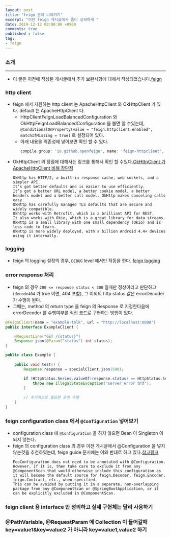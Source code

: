 ```yaml
---
layout: post
title: "feign 좀더 나아가기"
excerpt: "이전 feign 게시글에서 좀더 상세하게 "
date: 2019-12-12 00:00:00 +0900
comments: true
published : false
tag:
- feign
---
```

### 소개
<hr/>

* 이 글은 이전에 작성된 게시글에서 추가 보완사항에 대해서 작성되었습니다.[feign](https://mayaul.github.io/feign)   

### http client
* feign 에서 지원하는 http client 는 ApacheHttpClient 와 OkHttpClient 가 있다.  default 는 ApacheHttpClient 다.
    - HttpClientFeignLoadBalancedConfiguration 와 OkHttpFeignLoadBalancedConfiguration 을 볼면 알 수있는데, `@ConditionalOnProperty(value = "feign.httpclient.enabled", matchIfMissing = true)` 로 설정되어 있다.
    - 아래 내용을 의존성에 넣어보면 확인 할 수 있다.
        ~~~ gradle
        compile group: 'io.github.openfeign', name: 'feign-httpclient', version: '9.5.1' 넣어보면, 디버깅으로 확인 할 수 있다.
        ~~~
* OkHttpClient 의 장점에 대해서는 링크를 통해서 확인 할 수있다.[OkHttpClient 가 ApacheHttpClient 비해 장단점](https://github.com/square/okhttp/issues/3472)
    ~~~
    OkHttp has HTTP/2, a built-in response cache, web sockets, and a simpler API. 
    It’s got better defaults and is easier to use efficiently. 
    It’s got a better URL model, a better cookie model, a better headers model and a better call model. OkHttp makes canceling calls easy. 
    OkHttp has carefully managed TLS defaults that are secure and widely compatible. 
    Okhttp works with Retrofit, which is a brilliant API for REST. 
    It also works with Okio, which is a great library for data streams. 
    OkHttp is a small library with one small dependency (Okio) and is less code to learn. 
    OkHttp is more widely deployed, with a billion Android 4.4+ devices using it internally.
    ~~~

### logging
* feign 의 logging 설정의 경우, `DEBUG` level 에서만 작동을 한다. [feign logging](https://cloud.spring.io/spring-cloud-netflix/multi/multi_spring-cloud-feign.html#_feign_logging)

### error response 처리
* feign 의 경우 `200 <= response status < 300` 일때만 정상이라고 판단하고 (`decode404` 가 true 이면, 404 포함), 그 이외의 http status 값은 errorDecoder 가 수행이 된다.
* 그때는, method 의 return type 을 feign 의 Response 로 지정한다음에 errorDecoder 를 수행여부를 직접 코드로 구현하는 방법이 있다.

~~~ java
@FeignClient(name = "example-talk", url = "http://localhost:8080")
public interface ExampleClient {

    @RequestLine("GET /{status}")
    Response json(@Param("status") int status);
}
~~~
~~~ java
public class Example {
    
    public void test() {
        Response response = specialClient.json(500);

        if (HttpStatus.Series.valueOf(response.status) == HttpStatus.Series.SERVER_ERROR) {
            throw new IllegalStateException("server error 발생");
        }
        
        // 추가적으로 필요한 로직 수행
    }
}
~~~

### feign configuration class 에서 `@Configuration` 넣어보기
* configuration class 에 `@Configuration` 을 하지 않으면 Bean 이 Singleton 이 되지 않는다.
* feign 의 configuration class 의 경우 이전 게시글에서 @Configuration 을 넣지 않는것을 추천하였는데, feign guide 문서에는 이와 반대로 하고 있다.[참고링크](https://cloud.spring.io/spring-cloud-netflix/multi/multi_spring-cloud-feign.html#spring-cloud-feign-overriding-defaults)
    ~~~
    FooConfiguration does not need to be annotated with @Configuration. 
    However, if it is, then take care to exclude it from any @ComponentScan that would otherwise include this configuration as it will become the default source for feign.Decoder, feign.Encoder, feign.Contract, etc., when specified. 
    This can be avoided by putting it in a separate, non-overlapping package from any @ComponentScan or @SpringBootApplication, or it can be explicitly excluded in @ComponentScan.
    ~~~

### feign client 용 interface 만 정의하고 실제 구현체는 달리 사용하기

### @PathVariable, @RequestParam 에 Collection 이 들어갈때 key=value1&key=value2 가 아니라 key=value1,value2 하기  
